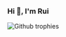 ### Hi 👋, I'm Rui

![Github trophies](https://github-profile-trophy.vercel.app/?username=ruiromano)

<!---
 [:heart: Sponsor](https://github.com/sponsors/ruiromano)
-->
<!--
**RuiRomano/ruiromano** is a ✨ _special_ ✨ repository because its `README.md` (this file) appears on your GitHub profile.

Here are some ideas to get you started:

- 🔭 I’m currently working on ...
- 🌱 I’m currently learning ...
- 👯 I’m looking to collaborate on ...
- 🤔 I’m looking for help with ...
- 💬 Ask me about ...
- 📫 How to reach me: ...
- 😄 Pronouns: ...
- ⚡ Fun fact: ...
-->
